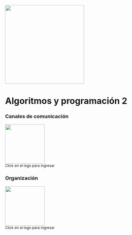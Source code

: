 <img width="256" src="https://www.icesi.edu.co/launiversidad/images/La_universidad/logo_icesi.png">

# Algoritmos y programación 2

### Canales de comunicación

<a href="https://discord.gg/KkpthRBZDZ"><img width="128" src="https://logos-marcas.com/wp-content/uploads/2020/12/Discord-Logo.png"></a><br>
<small>Click en el logo para ingresar</small>
### Organización

<a href="https://miro.com/app/board/o9J_l3E2tQU=/"><img width="128" src="https://store-images.s-microsoft.com/image/apps.59334.13959754522315136.c4ea2415-8e3c-42bf-8f77-e885eb7c11a1.be6eacf3-e0b4-4478-9abc-47192806c1b5?mode=scale&q=90&h=300&w=300"></a><br>
<small>Click en el logo para ingresar</small>